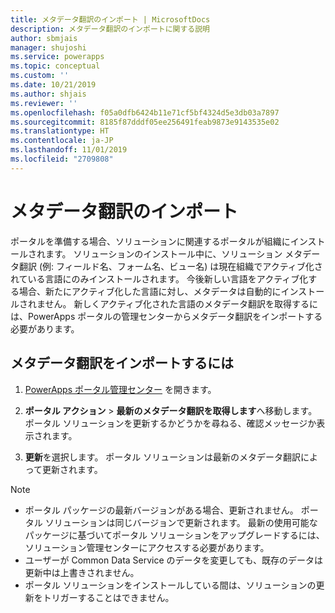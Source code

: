 ```yaml
---
title: メタデータ翻訳のインポート | MicrosoftDocs
description: メタデータ翻訳のインポートに関する説明
author: sbmjais
manager: shujoshi
ms.service: powerapps
ms.topic: conceptual
ms.custom: ''
ms.date: 10/21/2019
ms.author: shjais
ms.reviewer: ''
ms.openlocfilehash: f05a0dfb6424b11e71cf5bf4324d5e3db03a7897
ms.sourcegitcommit: 8185f87dddf05ee256491feab9873e9143535e02
ms.translationtype: HT
ms.contentlocale: ja-JP
ms.lasthandoff: 11/01/2019
ms.locfileid: "2709808"
---
```

# <a name="import-metadata-translation"></a>メタデータ翻訳のインポート

ポータルを準備する場合、ソリューションに関連するポータルが組織にインストールされます。 ソリューションのインストール中に、ソリューション メタデータ翻訳 (例: フィールド名、フォーム名、ビュー名) は現在組織でアクティブ化されている言語にのみインストールされます。 今後新しい言語をアクティブ化する場合、新たにアクティブ化した言語に対し、メタデータは自動的にインストールされません。 新しくアクティブ化された言語のメタデータ翻訳を取得するには、PowerApps ポータルの管理センターからメタデータ翻訳をインポートする必要があります。

## <a name="to-import-metadata-translation"></a>メタデータ翻訳をインポートするには

1.  [PowerApps ポータル管理センター](admin-overview.md) を開きます。

2.  **ポータル アクション** > **最新のメタデータ翻訳を取得します**へ移動します。 ポータル ソリューションを更新するかどうかを尋ねる、確認メッセージか表示されます。

3.  **更新**を選択します。 ポータル ソリューションは最新のメタデータ翻訳によって更新されます。

> [!Note]
> - ポータル パッケージの最新バージョンがある場合、更新されません。 ポータル ソリューションは同じバージョンで更新されます。 最新の使用可能なパッケージに基づいてポータル ソリューションをアップグレードするには、ソリューション管理センターにアクセスする必要があります。
> - ユーザーが Common Data Service のデータを変更しても、既存のデータは更新中は上書きされません。
> - ポータル ソリューションをインストールしている間は、ソリューションの更新をトリガーすることはできません。